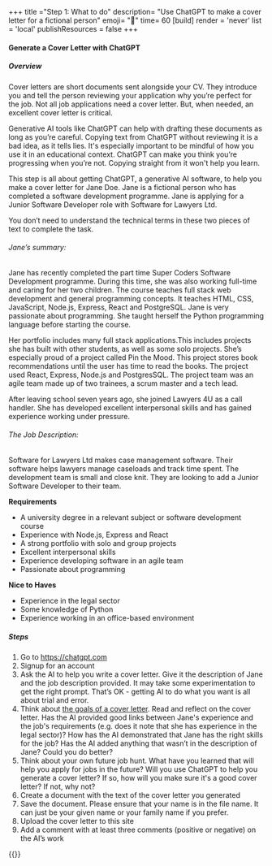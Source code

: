 +++
title ="Step 1: What to do"
description= "Use ChatGPT to make a cover letter for a fictional person"
emoji= "🤖"
time= 60
[build]
  render = 'never'
  list = 'local'
  publishResources = false 
+++

#### Generate a Cover Letter with ChatGPT
##### Overview
Cover letters are short documents sent alongside your CV. They introduce you and tell the person reviewing your application why you’re perfect for the job. Not all job applications need a cover letter. But, when needed, an excellent cover letter is critical.

Generative AI tools like ChatGPT can help with drafting these documents as long as you’re careful. Copying text from ChatGPT without reviewing it is a bad idea, as it tells lies. It's especially important to be mindful of how you use it in an educational context. ChatGPT can make you think you’re progressing when you’re not. Copying straight from it won't help you learn.

This step is all about getting ChatGPT, a generative AI software, to help you make a cover letter for Jane Doe. Jane is a fictional person who has completed a software development programme. Jane is applying for a Junior Software Developer role with Software for Lawyers Ltd.

You don’t need to understand the technical terms in these two pieces of text to complete the task.

###### Jane’s summary:
Jane has recently completed the part time Super Coders Software Development programme. During this time, she was also working full-time and caring for her two children. The course teaches full stack web development and general programming concepts. It teaches HTML, CSS, JavaScript, Node.js, Express, React and PostgreSQL. Jane is very passionate about programming. She taught herself the Python programming language before starting the course.

Her portfolio includes many full stack applications.This includes projects she has built with other students, as well as some solo projects. She’s especially proud of a project called Pin the Mood. This project stores book recommendations until the user has time to read the books. The project used React, Express, Node.js and PostgresSQL. The project team was an agile team made up of two trainees, a scrum master and a tech lead.

After leaving school seven years ago, she joined Lawyers 4U as a call handler. She has developed excellent interpersonal skills and has gained experience working under pressure.

###### The Job Description:
Software for Lawyers Ltd makes case management software. Their software helps lawyers manage caseloads and track time spent. The development team is small and close knit. They are looking to add a Junior Software Developer to their team.

**Requirements**
- A university degree in a relevant subject or software development course
- Experience with Node.js, Express and React
- A strong portfolio with solo and group projects
- Excellent interpersonal skills
- Experience developing software in an agile team
- Passionate about programming

**Nice to Haves**
- Experience in the legal sector
- Some knowledge of Python
- Experience working in an office-based environment

##### Steps
1. Go to https://chatgpt.com
2. Signup for an account
3. Ask the AI to help you write a cover letter. Give it the description of Jane and the job description provided. It may take some experimentation to get the right prompt. That’s OK - getting AI to do what you want is all about trial and error.
4. Think about [the goals of a cover letter](https://hbr.org/2014/02/how-to-write-a-cover-letter). Read and reflect on the cover letter. Has the AI provided good links between Jane's experience and the job's requirements (e.g. does it note that she has experience in the legal sector)? How has the AI demonstrated that Jane has the right skills for the job? Has the AI added anything that wasn’t in the description of Jane? Could you do better?
5. Think about your own future job hunt. What have you learned that will help you apply for jobs in the future? Will you use ChatGPT to help you generate a cover letter? If so, how will you make sure it's a good cover letter? If not, why not?
6. Create a document with the text of the cover letter you generated
7. Save the document. Please ensure that your name is in the file name. It can just be your given name or your family name if you prefer.
8. Upload the cover letter to this site
9. Add a comment with at least three comments (positive or negative) on the AI’s work

{{<blocklink
  src="https://chatgpt.com"
  name="Sign up for a free ChatGPT account"
  caption="ChatGPT">}}
